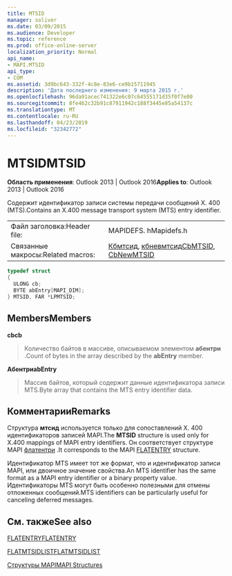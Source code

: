 ```yaml
---
title: MTSID
manager: soliver
ms.date: 03/09/2015
ms.audience: Developer
ms.topic: reference
ms.prod: office-online-server
localization_priority: Normal
api_name:
- MAPI.MTSID
api_type:
- COM
ms.assetid: 3d9bc643-332f-4c8e-83e6-ce9b15711945
description: 'Дата последнего изменения: 9 марта 2015 г.'
ms.openlocfilehash: 96da91acec741322e6c07c64555171d35f0f7e00
ms.sourcegitcommit: 8fe462c32b91c87911942c188f3445e85a54137c
ms.translationtype: MT
ms.contentlocale: ru-RU
ms.lasthandoff: 04/23/2019
ms.locfileid: "32342772"
---
```

# <a name="mtsid"></a><span data-ttu-id="89926-103">MTSID</span><span class="sxs-lookup"><span data-stu-id="89926-103">MTSID</span></span>

  
  
<span data-ttu-id="89926-104">**Область применения**: Outlook 2013 | Outlook 2016</span><span class="sxs-lookup"><span data-stu-id="89926-104">**Applies to**: Outlook 2013 | Outlook 2016</span></span> 
  
<span data-ttu-id="89926-105">Содержит идентификатор записи системы передачи сообщений X. 400 (MTS).</span><span class="sxs-lookup"><span data-stu-id="89926-105">Contains an X.400 message transport system (MTS) entry identifier.</span></span> 
  
|||
|:-----|:-----|
|<span data-ttu-id="89926-106">Файл заголовка:</span><span class="sxs-lookup"><span data-stu-id="89926-106">Header file:</span></span>  <br/> |<span data-ttu-id="89926-107">MAPIDEFS. h</span><span class="sxs-lookup"><span data-stu-id="89926-107">Mapidefs.h</span></span>  <br/> |
|<span data-ttu-id="89926-108">Связанные макросы:</span><span class="sxs-lookup"><span data-stu-id="89926-108">Related macros:</span></span>  <br/> |<span data-ttu-id="89926-109">[Кбмтсид](cbmtsid.md), [кбневмтсид](cbnewmtsid.md)</span><span class="sxs-lookup"><span data-stu-id="89926-109">[CbMTSID](cbmtsid.md), [CbNewMTSID](cbnewmtsid.md)</span></span> <br/> |
   
```cpp
typedef struct
{
  ULONG cb;
  BYTE abEntry[MAPI_DIM];
} MTSID, FAR *LPMTSID;

```

## <a name="members"></a><span data-ttu-id="89926-110">Members</span><span class="sxs-lookup"><span data-stu-id="89926-110">Members</span></span>

 <span data-ttu-id="89926-111">**cb**</span><span class="sxs-lookup"><span data-stu-id="89926-111">**cb**</span></span>
  
> <span data-ttu-id="89926-112">Количество байтов в массиве, описываемом элементом **абентри** .</span><span class="sxs-lookup"><span data-stu-id="89926-112">Count of bytes in the array described by the **abEntry** member.</span></span> 
    
 <span data-ttu-id="89926-113">**Абентри**</span><span class="sxs-lookup"><span data-stu-id="89926-113">**abEntry**</span></span>
  
> <span data-ttu-id="89926-114">Массив байтов, который содержит данные идентификатора записи MTS.</span><span class="sxs-lookup"><span data-stu-id="89926-114">Byte array that contains the MTS entry identifier data.</span></span>
    
## <a name="remarks"></a><span data-ttu-id="89926-115">Комментарии</span><span class="sxs-lookup"><span data-stu-id="89926-115">Remarks</span></span>

<span data-ttu-id="89926-116">Структура **мтсид** используется только для сопоставлений X. 400 идентификаторов записей MAPI.</span><span class="sxs-lookup"><span data-stu-id="89926-116">The **MTSID** structure is used only for X.400 mappings of MAPI entry identifiers.</span></span> <span data-ttu-id="89926-117">Он соответствует структуре MAPI [флатентри](flatentry.md) .</span><span class="sxs-lookup"><span data-stu-id="89926-117">It corresponds to the MAPI [FLATENTRY](flatentry.md) structure.</span></span> 
  
<span data-ttu-id="89926-118">Идентификатор MTS имеет тот же формат, что и идентификатор записи MAPI, или двоичное значение свойства.</span><span class="sxs-lookup"><span data-stu-id="89926-118">An MTS identifier has the same format as a MAPI entry identifier or a binary property value.</span></span> <span data-ttu-id="89926-119">Идентификаторы MTS могут быть особенно полезными для отмены отложенных сообщений.</span><span class="sxs-lookup"><span data-stu-id="89926-119">MTS identifiers can be particularly useful for canceling deferred messages.</span></span> 
  
## <a name="see-also"></a><span data-ttu-id="89926-120">См. также</span><span class="sxs-lookup"><span data-stu-id="89926-120">See also</span></span>



[<span data-ttu-id="89926-121">FLATENTRY</span><span class="sxs-lookup"><span data-stu-id="89926-121">FLATENTRY</span></span>](flatentry.md)
  
[<span data-ttu-id="89926-122">FLATMTSIDLIST</span><span class="sxs-lookup"><span data-stu-id="89926-122">FLATMTSIDLIST</span></span>](flatmtsidlist.md)


[<span data-ttu-id="89926-123">Структуры MAPI</span><span class="sxs-lookup"><span data-stu-id="89926-123">MAPI Structures</span></span>](mapi-structures.md)

